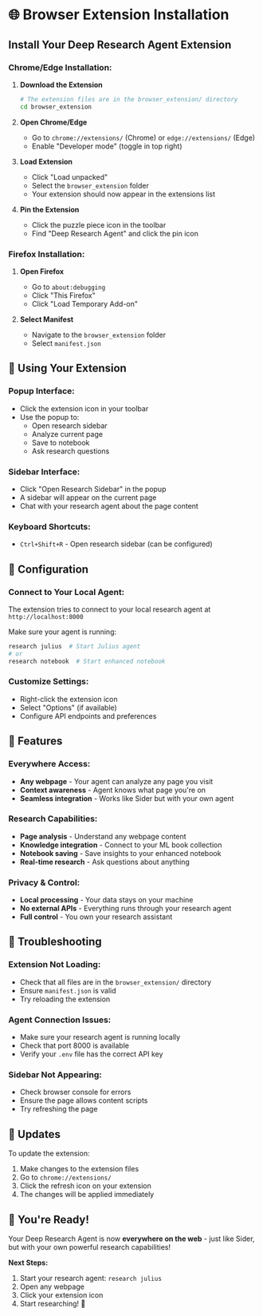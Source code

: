 # 🌐 Browser Extension Installation

## Install Your Deep Research Agent Extension

### Chrome/Edge Installation:

1. **Download the Extension**
   ```bash
   # The extension files are in the browser_extension/ directory
   cd browser_extension
   ```

2. **Open Chrome/Edge**
   - Go to `chrome://extensions/` (Chrome) or `edge://extensions/` (Edge)
   - Enable "Developer mode" (toggle in top right)

3. **Load Extension**
   - Click "Load unpacked"
   - Select the `browser_extension` folder
   - Your extension should now appear in the extensions list

4. **Pin the Extension**
   - Click the puzzle piece icon in the toolbar
   - Find "Deep Research Agent" and click the pin icon

### Firefox Installation:

1. **Open Firefox**
   - Go to `about:debugging`
   - Click "This Firefox"
   - Click "Load Temporary Add-on"

2. **Select Manifest**
   - Navigate to the `browser_extension` folder
   - Select `manifest.json`

## 🚀 Using Your Extension

### Popup Interface:
- Click the extension icon in your toolbar
- Use the popup to:
  - Open research sidebar
  - Analyze current page
  - Save to notebook
  - Ask research questions

### Sidebar Interface:
- Click "Open Research Sidebar" in the popup
- A sidebar will appear on the current page
- Chat with your research agent about the page content

### Keyboard Shortcuts:
- `Ctrl+Shift+R` - Open research sidebar (can be configured)

## 🔧 Configuration

### Connect to Your Local Agent:
The extension tries to connect to your local research agent at `http://localhost:8000`

Make sure your agent is running:
```bash
research julius  # Start Julius agent
# or
research notebook  # Start enhanced notebook
```

### Customize Settings:
- Right-click the extension icon
- Select "Options" (if available)
- Configure API endpoints and preferences

## 🎯 Features

### Everywhere Access:
- **Any webpage** - Your agent can analyze any page you visit
- **Context awareness** - Agent knows what page you're on
- **Seamless integration** - Works like Sider but with your own agent

### Research Capabilities:
- **Page analysis** - Understand any webpage content
- **Knowledge integration** - Connect to your ML book collection
- **Notebook saving** - Save insights to your enhanced notebook
- **Real-time research** - Ask questions about anything

### Privacy & Control:
- **Local processing** - Your data stays on your machine
- **No external APIs** - Everything runs through your research agent
- **Full control** - You own your research assistant

## 🐛 Troubleshooting

### Extension Not Loading:
- Check that all files are in the `browser_extension/` directory
- Ensure `manifest.json` is valid
- Try reloading the extension

### Agent Connection Issues:
- Make sure your research agent is running locally
- Check that port 8000 is available
- Verify your `.env` file has the correct API key

### Sidebar Not Appearing:
- Check browser console for errors
- Ensure the page allows content scripts
- Try refreshing the page

## 🔄 Updates

To update the extension:
1. Make changes to the extension files
2. Go to `chrome://extensions/`
3. Click the refresh icon on your extension
4. The changes will be applied immediately

## 🎉 You're Ready!

Your Deep Research Agent is now **everywhere on the web** - just like Sider, but with your own powerful research capabilities!

**Next Steps:**
1. Start your research agent: `research julius`
2. Open any webpage
3. Click your extension icon
4. Start researching! 🧠 